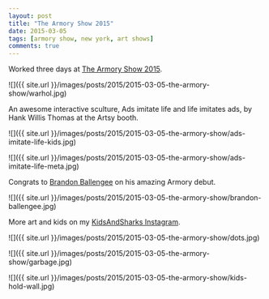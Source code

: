 ```yaml
---
layout: post
title: "The Armory Show 2015"
date: 2015-03-05
tags: [armory show, new york, art shows]
comments: true
---
```

Worked three days at [The Armory Show 2015](https://www.artsy.net/the-armory-show).

![]({{ site.url }}/images/posts/2015/2015-03-05-the-armory-show/warhol.jpg)

An awesome interactive sculture, Ads imitate life and life imitates ads, by Hank Willis Thomas at the Artsy booth.

![]({{ site.url }}/images/posts/2015/2015-03-05-the-armory-show/ads-imitate-life-kids.jpg)

![]({{ site.url }}/images/posts/2015/2015-03-05-the-armory-show/ads-imitate-life-meta.jpg)

Congrats to [Brandon Ballengee](http://brandonballengee.com) on his amazing Armory debut.

![]({{ site.url }}/images/posts/2015/2015-03-05-the-armory-show/brandon-ballengee.jpg)

More art and kids on my [KidsAndSharks Instagram](https://instagram.com/kidsandsharks).

![]({{ site.url }}/images/posts/2015/2015-03-05-the-armory-show/dots.jpg)

![]({{ site.url }}/images/posts/2015/2015-03-05-the-armory-show/garbage.jpg)

![]({{ site.url }}/images/posts/2015/2015-03-05-the-armory-show/kids-hold-wall.jpg)


